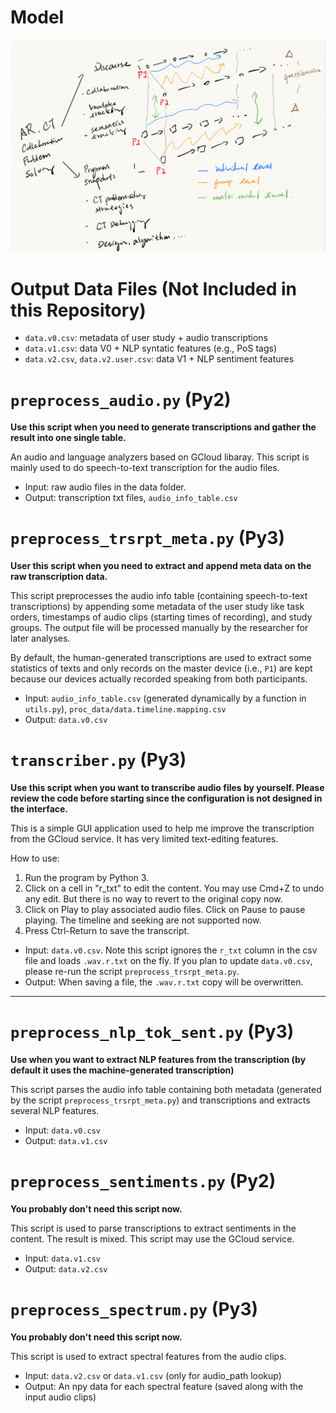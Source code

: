 # Model

![Data Model](model.png)

# Output Data Files (Not Included in this Repository)

- `data.v0.csv`: metadata of user study + audio transcriptions
- `data.v1.csv`: data V0 + NLP syntatic features (e.g., PoS tags)
- `data.v2.csv`, `data.v2.user.csv`: data V1 + NLP sentiment features


# `preprocess_audio.py` (Py2)
**Use this script when you need to generate transcriptions and gather the result into one single table.**

An audio and language analyzers based on GCloud libaray. This script is mainly used to do speech-to-text transcription for the audio files.

- Input: raw audio files in the data folder.
- Output: transcription txt files, `audio_info_table.csv`


# `preprocess_trsrpt_meta.py` (Py3)
**User this script when you need to extract and append meta data on the raw transcription data.**

This script preprocesses the audio info table (containing speech-to-text transcriptions) by appending some metadata of the user study like task orders, timestamps of audio clips (starting times of recording), and study groups. The output file will be processed manually by the researcher for later analyses.

By default, the human-generated transcriptions are used to extract some statistics of texts and only records on the master device (i.e., `P1`) are kept because our devices actually recorded speaking from both participants.

- Input: `audio_info_table.csv` (generated dynamically by a function in `utils.py`), `proc_data/data.timeline.mapping.csv`
- Output: `data.v0.csv`


# `transcriber.py` (Py3)
**Use this script when you want to transcribe audio files by yourself. Please review the code before starting since the configuration is not designed in the interface.**

This is a simple GUI application used to help me improve the transcription
from the GCloud service. It has very limited text-editing features.

How to use:

1. Run the program by Python 3.
2. Click on a cell in "r_txt" to edit the content. You may use Cmd+Z to undo
any edit. But there is no way to revert to the original copy now.
3. Click on Play to play associated audio files. Click on Pause to pause
playing. The timeline and seeking are not supported now.
4. Press Ctrl-Return to save the transcript.

- Input: `data.v0.csv`. Note this script ignores the `r_txt` column in the csv file and loads `.wav.r.txt` on the fly. If you plan to update `data.v0.csv`, please re-run the script `preprocess_trsrpt_meta.py`.
- Output: When saving a file, the `.wav.r.txt` copy will be overwritten.


--------------------

# `preprocess_nlp_tok_sent.py` (Py3)
**Use when you want to extract NLP features from the transcription (by default it uses the machine-generated transcription)**

This script parses the audio info table containing both metadata (generated by the script `preprocess_trsrpt_meta.py`) and transcriptions and extracts several NLP features.

- Input: `data.v0.csv`
- Output: `data.v1.csv`


# `preprocess_sentiments.py` (Py2)
**You probably don't need this script now.**

This script is used to parse transcriptions to extract sentiments in the content. The result is mixed. This script may use the GCloud service.

- Input: `data.v1.csv`
- Output: `data.v2.csv`


# `preprocess_spectrum.py` (Py3)
**You probably don't need this script now.**

This script is used to extract spectral features from the audio clips.

- Input: `data.v2.csv` or `data.v1.csv` (only for audio_path lookup)
- Output: An npy data for each spectral feature (saved along with the input audio clips)
